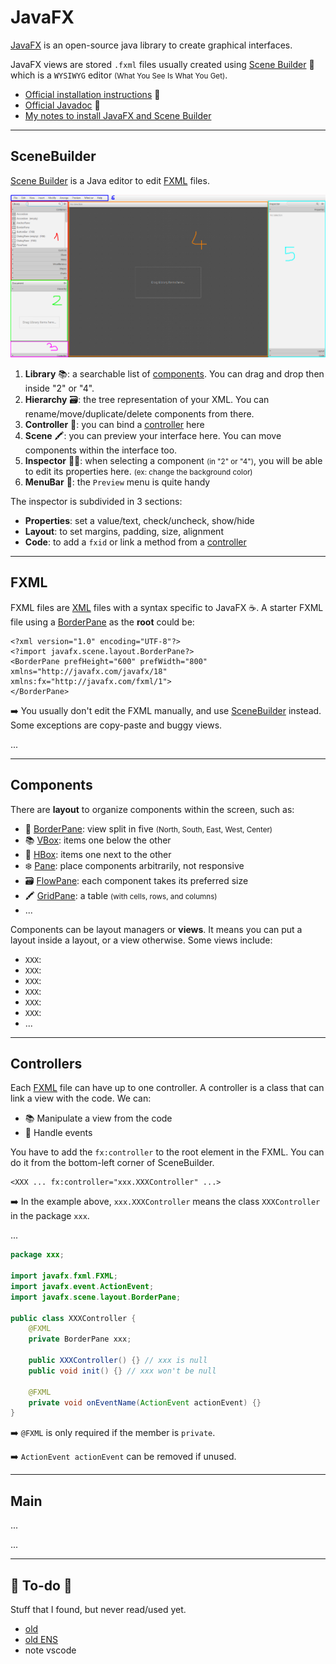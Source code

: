 # JavaFX

<div class="row row-cols-md-2"><div>

[JavaFX](https://openjfx.io/) is an open-source java library to create graphical interfaces.

JavaFX views are stored `.fxml` files usually created using [Scene Builder](https://gluonhq.com/products/scene-builder/) 🛝 which is a `WYSIWYG` editor <small>(What You See Is What You Get)</small>.

* [Official installation instructions](https://openjfx.io/openjfx-docs/) 🚀
* [Official Javadoc](https://openjfx.io/javadoc/20/) 🌿
* [My notes to install JavaFX and Scene Builder](_sub/install.md)
</div><div>
</div></div>

<hr class="sep-both">

## SceneBuilder

<div class="row row-cols-md-2"><div>

[Scene Builder](https://gluonhq.com/products/scene-builder/) is a Java editor to edit [FXML](#fxml) files. 

![Scene Builder Main Frame](_images/mf.png)
</div><div>

1. **Library** 📚: a searchable list of [components](#components). You can drag and drop then inside "2" or "4".
2. **Hierarchy** 🗃️: the tree representation of your XML. You can rename/move/duplicate/delete components from there.
3. **Controller** 🚸: you can bind a [controller](#controllers) here
4. **Scene** 🖍️: you can preview your interface here. You can move components within the interface too.
5. **Inspector** 👮‍♀️: when selecting a component <small>(in "2" or "4")</small>, you will be able to edit its properties here. <small>(ex: change the background color)</small>
6. **MenuBar** 📂: the `Preview` menu is quite handy

The inspector is subdivided in 3 sections:

* **Properties**: set a value/text, check/uncheck, show/hide
* **Layout**: to set margins, padding, size, alignment
* **Code**: to add a `fxid` or link a method from a [controller](#controllers)
</div></div>

<hr class="sep-both">

## FXML

<div class="row row-cols-md-2"><div>

FXML files are [XML](/programming-languages/others/data/xml.md) files with a syntax specific to JavaFX ☕. A starter FXML file using a [BorderPane](https://openjfx.io/javadoc/20/javafx.graphics/javafx/scene/layout/BorderPane.html) as the **root** could be:

```xml!
<?xml version="1.0" encoding="UTF-8"?>
<?import javafx.scene.layout.BorderPane?>
<BorderPane prefHeight="600" prefWidth="800" xmlns="http://javafx.com/javafx/18" xmlns:fx="http://javafx.com/fxml/1">
</BorderPane>
```

➡️ You usually don't edit the FXML manually, and use [SceneBuilder](#scenebuilder) instead. Some exceptions are copy-paste and buggy views.
</div><div>

...
</div></div>

<hr class="sep-both">

## Components

<div class="row row-cols-md-2"><div>

There are **layout** to organize components within the screen, such as:

* 🐼 [BorderPane](https://openjfx.io/javadoc/20/javafx.graphics/javafx/scene/layout/BorderPane.html): view split in five <small>(North, South, East, West, Center)</small>
* 📚 [VBox](https://openjfx.io/javadoc/20/javafx.graphics/javafx/scene/layout/VBox.html): items one below the other
* 🚸 [HBox](https://openjfx.io/javadoc/20/javafx.graphics/javafx/scene/layout/HBox.html): items one next to the other
* ❄️ [Pane](https://openjfx.io/javadoc/20/javafx.graphics/javafx/scene/layout/Pane.html): place components arbitrarily, not responsive
* 🗃️ [FlowPane](https://openjfx.io/javadoc/20/javafx.graphics/javafx/scene/layout/FlowPane.html): each component takes its preferred size
* 🖍️ [GridPane](https://openjfx.io/javadoc/20/javafx.graphics/javafx/scene/layout/GridPane.html): a table <small>(with cells, rows, and columns)</small>
* ...
</div><div>

Components can be layout managers or **views**. It means you can put a layout inside a layout, or a view otherwise. Some views include:

* `XXX`:
* `XXX`:
* `XXX`:
* `XXX`:
* `XXX`:
* `XXX`:
* ...
</div></div>

<hr class="sep-both">

## Controllers

<div class="row row-cols-md-2"><div>

Each [FXML](#fxml) file can have up to one controller. A controller is a class that can link a view with the code. We can:

* 📚 Manipulate a view from the code
* 🎉 Handle events

You have to add the `fx:controller` to the root element in the FXML. You can do it from the bottom-left corner of SceneBuilder.

```xml!
<XXX ... fx:controller="xxx.XXXController" ...>
```

➡️ In the example above, `xxx.XXXController` means the class `XXXController` in the package `xxx`.

...
</div><div>

```java
package xxx;

import javafx.fxml.FXML;
import javafx.event.ActionEvent;
import javafx.scene.layout.BorderPane;

public class XXXController {
    @FXML
    private BorderPane xxx;
    
    public XXXController() {} // xxx is null
    public void init() {} // xxx won't be null
    
    @FXML
    private void onEventName(ActionEvent actionEvent) {}
}
```

➡️ `@FXML` is only required if the member is `private`.

➡️ `ActionEvent actionEvent` can be removed if unused.
</div></div>

<hr class="sep-both">

## Main

<div class="row row-cols-md-2"><div>

...
</div><div>

...
</div></div>

<hr class="sep-both">

## 👻 To-do 👻

Stuff that I found, but never read/used yet.

<div class="row row-cols-md-2"><div>

* [old](_old.md)
* [old ENS](_f/index.md)
* note vscode
</div><div>


</div></div>